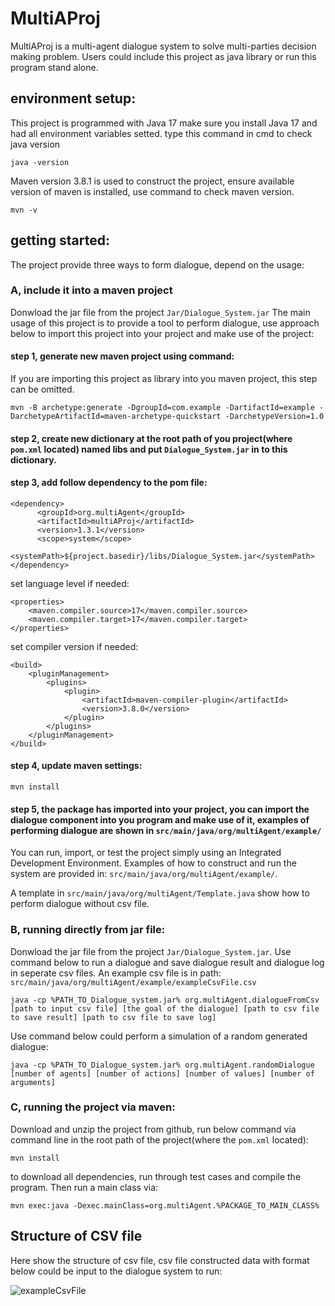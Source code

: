 # MultiAProj
MultiAProj is a multi-agent dialogue system to solve multi-parties decision making problem. 
Users could include this project as java library or run this program stand alone.

## environment setup:

This project is programmed with Java 17 make sure you install Java 17 and had all environment variables setted.
type this command in cmd to check java version
```
java -version
```
Maven version 3.8.1 is used to construct the project, ensure available version of maven is installed, use command  to check maven version.

```
mvn -v
```

## getting started:
The project provide three ways to form dialogue, depend on the usage:
### A, include it into a maven project
Donwload the jar file from the project ```Jar/Dialogue_System.jar```
The main usage of this project is to provide a tool to perform dialogue, use approach below to import this 
project into your project and make use of the project:


#### step 1, generate new maven project using command:
If you are importing this project as library into you maven project, this step can be omitted.
```
mvn -B archetype:generate -DgroupId=com.example -DartifactId=example -DarchetypeArtifactId=maven-archetype-quickstart -DarchetypeVersion=1.0
```
#### step 2, create new dictionary at the root path of you project(where ```pom.xml``` located) named libs and put ```Dialogue_System.jar``` in to this dictionary.
#### step 3, add follow dependency to the pom file:
```
<dependency>
      <groupId>org.multiAgent</groupId>
      <artifactId>multiAProj</artifactId>
      <version>1.3.1</version>
      <scope>system</scope>
      <systemPath>${project.basedir}/libs/Dialogue_System.jar</systemPath>
</dependency>
```
set language level if needed:
```
<properties>
    <maven.compiler.source>17</maven.compiler.source>
    <maven.compiler.target>17</maven.compiler.target>
</properties>
```
set compiler version if needed:
```
<build>
    <pluginManagement>
        <plugins>
            <plugin>
                <artifactId>maven-compiler-plugin</artifactId>
                <version>3.8.0</version>
            </plugin>
        </plugins>
    </pluginManagement>
</build>
```
#### step 4, update maven settings:
```
mvn install
```
#### step 5, the package has imported into your project, you can import the dialogue component into you program and make use of it, examples of performing dialogue are shown in ```src/main/java/org/multiAgent/example/```

You can run, import, or test the project simply using an Integrated Development Environment.
Examples of how to construct and run the system are provided in: 
```src/main/java/org/multiAgent/example/```.

A template in ```src/main/java/org/multiAgent/Template.java``` show how to perform dialogue without csv file.

### B, running directly from jar file:
Donwload the jar file from the project ```Jar/Dialogue_System.jar```.
Use command below to run a dialogue and save dialogue result and dialogue log in seperate csv files.
An example csv file is in path: ```src/main/java/org/multiAgent/example/exampleCsvFile.csv```

```
java -cp %PATH_TO_Dialogue_system.jar% org.multiAgent.dialogueFromCsv [path to input csv file] [the goal of the dialogue] [path to csv file to save result] [path to csv file to save log]
```
Use command below could perform a simulation of a random generated dialogue:
```
java -cp %PATH_TO_Dialogue_system.jar% org.multiAgent.randomDialogue [number of agents] [number of actions] [number of values] [number of arguments] 
```
### C, running the project via maven:

Download and unzip the project from github, run below command via command line in the root path of the project(where the ```pom.xml``` located):
```
mvn install
```
to download all dependencies, run through test cases and compile the program. Then run a main class via:
```
mvn exec:java -Dexec.mainClass=org.multiAgent.%PACKAGE_TO_MAIN_CLASS%
```

## Structure of CSV file
Here show the structure of csv file, csv file constructed data with format below could be input to the dialogue system to run:

![exampleCsvFile](https://user-images.githubusercontent.com/59595500/162023565-caa222e8-b896-494a-a92a-0ff72fb34874.png)
